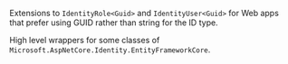 ﻿Extensions to `IdentityRole<Guid>` and `IdentityUser<Guid>` for Web apps that prefer using GUID rather than string for the ID type.

High level wrappers for some classes of `Microsoft.AspNetCore.Identity.EntityFrameworkCore`.